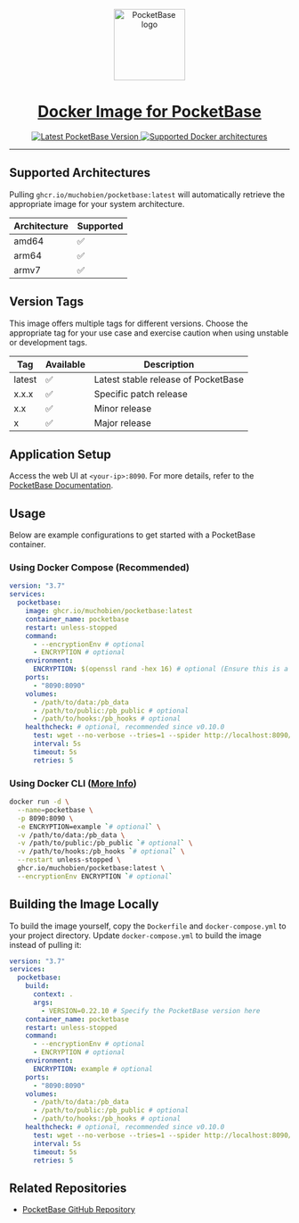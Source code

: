 
<p align="center">
  <a href="https://pocketbase.io/">
    <img alt="PocketBase logo" height="128" src="https://pocketbase.io/images/logo.svg">
    <h1 align="center">Docker Image for PocketBase</h1>
  </a>
</p>

<p align="center">
   <a aria-label="Latest PocketBase Version" href="https://github.com/pocketbase/pocketbase/releases" target="_blank">
    <img alt="Latest PocketBase Version" src="https://img.shields.io/github/v/release/pocketbase/pocketbase?color=success&display_name=tag&label=latest&logo=docker&logoColor=%23fff&sort=semver&style=flat-square">
  </a>
  <a aria-label="Supported architectures" href="https://github.com/pocketbase/pocketbase/releases" target="_blank">
    <img alt="Supported Docker architectures" src="https://img.shields.io/badge/platform-amd64%20%7C%20arm64%20%7C%20armv7-brightgreen?style=flat-square&logo=linux&logoColor=%23fff">
  </a>
</p>

---

## Supported Architectures

Pulling `ghcr.io/muchobien/pocketbase:latest` will automatically retrieve the appropriate image for your system architecture.

| Architecture | Supported |
|--------------|-----------|
| amd64        | ✅        |
| arm64        | ✅        |
| armv7        | ✅        |

## Version Tags

This image offers multiple tags for different versions. Choose the appropriate tag for your use case and exercise caution when using unstable or development tags.

| Tag    | Available | Description                        |
|--------|-----------|------------------------------------|
| latest | ✅        | Latest stable release of PocketBase |
| x.x.x  | ✅        | Specific patch release             |
| x.x    | ✅        | Minor release                      |
| x      | ✅        | Major release                      |

## Application Setup

Access the web UI at `<your-ip>:8090`. For more details, refer to the [PocketBase Documentation](https://pocketbase.io/docs/).

## Usage

Below are example configurations to get started with a PocketBase container.

### Using Docker Compose (Recommended)

```yaml
version: "3.7"
services:
  pocketbase:
    image: ghcr.io/muchobien/pocketbase:latest
    container_name: pocketbase
    restart: unless-stopped
    command:
      - --encryptionEnv # optional
      - ENCRYPTION # optional
    environment:
      ENCRYPTION: $(openssl rand -hex 16) # optional (Ensure this is a 32-character long encryption key https://pocketbase.io/docs/going-to-production/#enable-settings-encryption) 
    ports:
      - "8090:8090"
    volumes:
      - /path/to/data:/pb_data
      - /path/to/public:/pb_public # optional
      - /path/to/hooks:/pb_hooks # optional
    healthcheck: # optional, recommended since v0.10.0
      test: wget --no-verbose --tries=1 --spider http://localhost:8090/api/health || exit 1
      interval: 5s
      timeout: 5s
      retries: 5
```

### Using Docker CLI ([More Info](https://docs.docker.com/engine/reference/commandline/cli/))

```bash
docker run -d \
  --name=pocketbase \
  -p 8090:8090 \
  -e ENCRYPTION=example `# optional` \
  -v /path/to/data:/pb_data \
  -v /path/to/public:/pb_public `# optional` \
  -v /path/to/hooks:/pb_hooks `# optional` \
  --restart unless-stopped \
  ghcr.io/muchobien/pocketbase:latest \
  --encryptionEnv ENCRYPTION `# optional`
```

## Building the Image Locally

To build the image yourself, copy the `Dockerfile` and `docker-compose.yml` to your project directory. Update `docker-compose.yml` to build the image instead of pulling it:

```yaml
version: "3.7"
services:
  pocketbase:
    build:
      context: .
      args:
        - VERSION=0.22.10 # Specify the PocketBase version here
    container_name: pocketbase
    restart: unless-stopped
    command:
      - --encryptionEnv # optional
      - ENCRYPTION # optional
    environment:
      ENCRYPTION: example # optional
    ports:
      - "8090:8090"
    volumes:
      - /path/to/data:/pb_data
      - /path/to/public:/pb_public # optional
      - /path/to/hooks:/pb_hooks # optional
    healthcheck: # optional, recommended since v0.10.0
      test: wget --no-verbose --tries=1 --spider http://localhost:8090/api/health || exit 1
      interval: 5s
      timeout: 5s
      retries: 5
```

## Related Repositories

- [PocketBase GitHub Repository](https://github.com/pocketbase/pocketbase)
